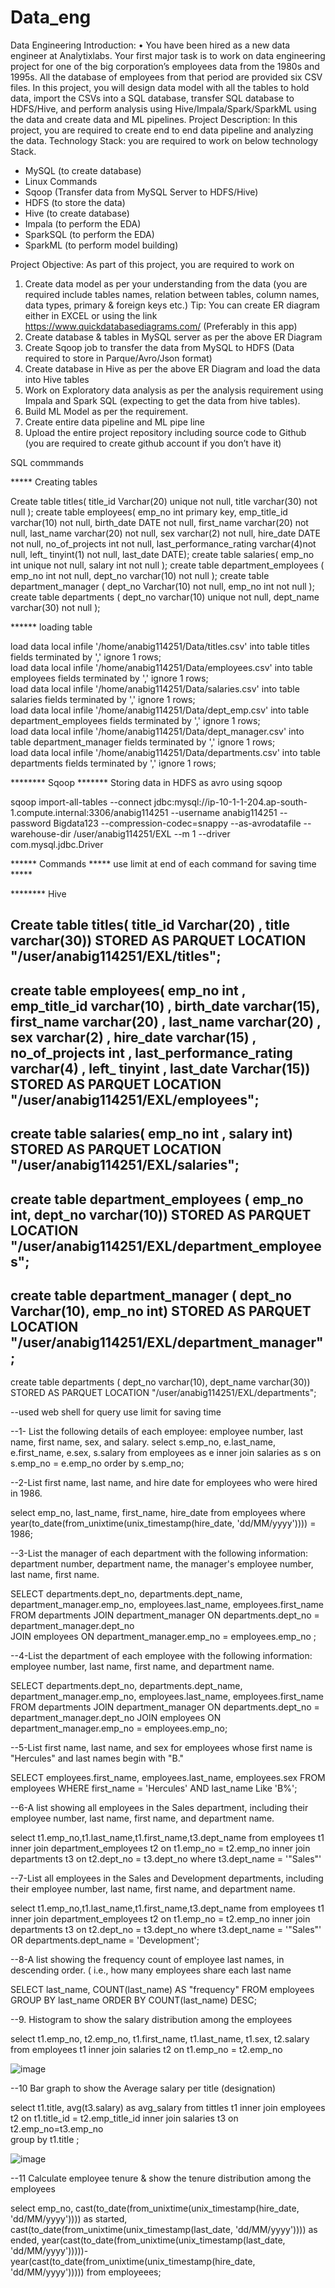 # Data_eng

Data Engineering
Introduction:
• You have been hired as a new data engineer at Analytixlabs. Your first major task is to work on data engineering
project for one of the big corporation’s employees data from the 1980s and 1995s. All the database of employees
from that period are provided six CSV files. In this project, you will design data model with all the tables to hold data,
import the CSVs into a SQL database, transfer SQL database to HDFS/Hive, and perform analysis using
Hive/Impala/Spark/SparkML using the data and create data and ML pipelines.
Project Description:
In this project, you are required to create end to end data pipeline and analyzing the data.
Technology Stack:
you are required to work on below technology Stack.
- MySQL (to create database)
- Linux Commands
- Sqoop (Transfer data from MySQL Server to HDFS/Hive)
- HDFS (to store the data)
- Hive (to create database)
- Impala (to perform the EDA)
- SparkSQL (to perform the EDA)
- SparkML (to perform model building)


Project Objective: As part of this project, you are required to work on
1. Create data model as per your understanding from the data (you are required include tables names, relation between
tables, column names, data types, primary & foreign keys etc.)
Tip: You can create ER diagram either in EXCEL or using the link https://www.quickdatabasediagrams.com/ (Preferably in this app)
2. Create database & tables in MySQL server as per the above ER Diagram
3. Create Sqoop job to transfer the data from MySQL to HDFS (Data required to store in Parque/Avro/Json format)
4. Create database in Hive as per the above ER Diagram and load the data into Hive tables
5. Work on Exploratory data analysis as per the analysis requirement using Impala and Spark SQL (expecting to get the data
from hive tables).
6. Build ML Model as per the requirement.
7. Create entire data pipeline and ML pipe line
8. Upload the entire project repository including source code to Github (you are required to create github account if you
don’t have it)

SQL commmands 

***** Creating tables

Create table titles( title_id Varchar(20) unique not null, title varchar(30) not null );
create table employees( emp_no int primary key,  emp_title_id varchar(10) not null,  birth_date DATE not null,  first_name varchar(20) not null,  last_name varchar(20) not null,  sex varchar(2) not null,  hire_date DATE not null,  no_of_projects int not null,  last_performance_rating varchar(4)not null,  left_ tinyint(1) not null,  last_date DATE);
create table salaries( emp_no int unique not null, salary int not null ); 
create table department_employees ( emp_no int not null, dept_no varchar(10) not null );
create table department_manager ( dept_no Varchar(10) not null, emp_no int not null );
create table departments ( dept_no varchar(10) unique not null, dept_name varchar(30) not null );

****** loading table

load data local infile '/home/anabig114251/Data/titles.csv' into table titles fields terminated by ',' ignore 1 rows;                                     
load data local infile '/home/anabig114251/Data/employees.csv' into table employees fields terminated by ',' ignore 1 rows;                                     
load data local infile '/home/anabig114251/Data/salaries.csv' into table salaries fields terminated by ',' ignore 1 rows;                                     
load data local infile '/home/anabig114251/Data/dept_emp.csv' into table department_employees fields terminated by ',' ignore 1 rows;                                     
load data local infile '/home/anabig114251/Data/dept_manager.csv' into table department_manager fields terminated by ',' ignore 1 rows;                                     
load data local infile '/home/anabig114251/Data/departments.csv' into table departments fields terminated by ',' ignore 1 rows; 




******** Sqoop ******* Storing data in HDFS as avro using sqoop

sqoop import-all-tables --connect jdbc:mysql://ip-10-1-1-204.ap-south-1.compute.internal:3306/anabig114251 --username anabig114251 --password Bigdata123 --compression-codec=snappy --as-avrodatafile --warehouse-dir /user/anabig114251/EXL --m 1 --driver com.mysql.jdbc.Driver 

                                    
****** Commands ***** use limit at end of each command for saving time *****


******** Hive


Create table titles( title_id Varchar(20) , title varchar(30))
STORED AS PARQUET LOCATION "/user/anabig114251/EXL/titles";
--
create table employees( emp_no int ,  emp_title_id varchar(10) ,  birth_date varchar(15),  first_name varchar(20) ,  last_name varchar(20) ,  sex varchar(2) ,  hire_date varchar(15) ,  no_of_projects int ,  last_performance_rating varchar(4) ,  left_ tinyint ,  last_date Varchar(15))
STORED AS PARQUET LOCATION "/user/anabig114251/EXL/employees";
--
create table salaries( emp_no int , salary int)
STORED AS PARQUET LOCATION "/user/anabig114251/EXL/salaries";
--
create table department_employees ( emp_no int, dept_no varchar(10))
STORED AS PARQUET LOCATION "/user/anabig114251/EXL/department_employees";
--
create table department_manager ( dept_no Varchar(10), emp_no int)
STORED AS PARQUET LOCATION "/user/anabig114251/EXL/department_manager";
--
create table departments ( dept_no varchar(10), dept_name varchar(30))
STORED AS PARQUET LOCATION "/user/anabig114251/EXL/departments";

--used web shell for query use limit for saving time

--1- List the following details of each employee: employee number, last name, first name, sex, and salary. 
select s.emp_no, e.last_name, e.first_name, e.sex, s.salary
from employees as e
inner join salaries as s
on s.emp_no = e.emp_no
order by s.emp_no;

--2-List first name, last name, and hire date for employees who were hired in 1986.

select emp_no, last_name, first_name, hire_date 
from employees 
where year(to_date(from_unixtime(unix_timestamp(hire_date, 'dd/MM/yyyy')))) = 1986;


--3-List the manager of each department with the following information: department number, department name, the manager's employee number, last name, first name.

SELECT departments.dept_no, departments.dept_name, department_manager.emp_no, employees.last_name, employees.first_name 
FROM departments 
JOIN department_manager  ON departments.dept_no = department_manager.dept_no  
JOIN employees  ON department_manager.emp_no = employees.emp_no ;

--4-List the department of each employee with the following information: employee number, last name, first name, and department name.

SELECT departments.dept_no, departments.dept_name, department_manager.emp_no, employees.last_name, employees.first_name
FROM departments
JOIN department_manager
ON departments.dept_no = department_manager.dept_no
JOIN employees
ON department_manager.emp_no = employees.emp_no;
                                                                                                                                                                      

--5-List first name, last name, and sex for employees whose first name is "Hercules" and last names begin with "B."

SELECT employees.first_name, employees.last_name, employees.sex
FROM employees
WHERE first_name = 'Hercules'
AND last_name Like 'B%';

--6-A list showing all employees in the Sales department, including their employee number, last name, first name, and department name.

select t1.emp_no,t1.last_name,t1.first_name,t3.dept_name from employees t1 inner join department_employees t2 on t1.emp_no = t2.emp_no 
  inner join departments t3 on t2.dept_no = t3.dept_no 
  where t3.dept_name = '"Sales"'

--7-List all employees in the Sales and Development departments, including their employee number, last name, first name, and department name.

select t1.emp_no,t1.last_name,t1.first_name,t3.dept_name from employees t1 inner join department_employees t2 on t1.emp_no = t2.emp_no 
  inner join departments t3 on t2.dept_no = t3.dept_no 
  where t3.dept_name = '"Sales"'
  OR departments.dept_name = 'Development';

--8-A list showing the frequency count of employee last names, in descending order. ( i.e., how many employees share each last name 

SELECT last_name,
COUNT(last_name) AS "frequency"
FROM employees
GROUP BY last_name
ORDER BY
COUNT(last_name) DESC;  


--9. Histogram to show the salary distribution among the employees

select t1.emp_no, t2.emp_no, t1.first_name, t1.last_name, t1.sex, t2.salary
from employees t1
inner join salaries t2 on t1.emp_no = t2.emp_no

![image](https://user-images.githubusercontent.com/105859216/169289815-59ebd8c5-3ea4-497d-9e80-752b4f157db0.png)

--10 Bar graph to show the Average salary per title (designation)

select t1.title, avg(t3.salary) as avg_salary
from tittles t1 
inner join employees t2 on t1.title_id = t2.emp_title_id
inner join salaries t3 on t2.emp_no=t3.emp_no  
group by t1.title ;

![image](https://user-images.githubusercontent.com/105859216/169290055-3044ce6c-9739-4d2b-9cf7-c487db39f462.png)

--11 Calculate employee tenure & show the tenure distribution among the employees

select emp_no, cast(to_date(from_unixtime(unix_timestamp(hire_date, 'dd/MM/yyyy')))) as started,
       cast(to_date(from_unixtime(unix_timestamp(last_date, 'dd/MM/yyyy')))) as ended,
       year(cast(to_date(from_unixtime(unix_timestamp(last_date, 'dd/MM/yyyy')))))-year(cast(to_date(from_unixtime(unix_timestamp(hire_date, 'dd/MM/yyyy')))))
from employeees;
